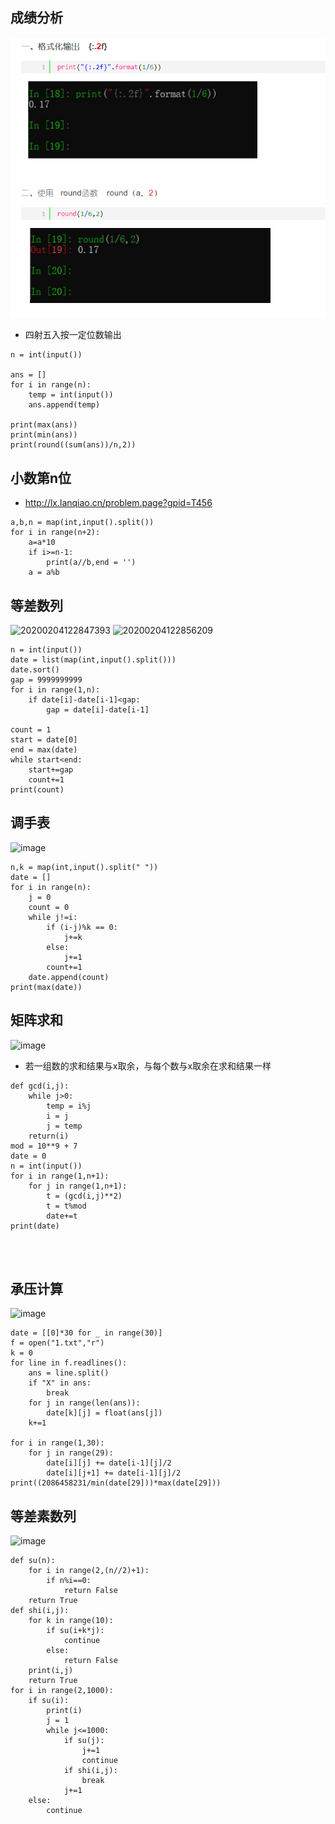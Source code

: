 ## 成绩分析
![](https://github.com/lihanxing/lanqiao/blob/%E5%9B%BE%E7%89%87/QQ%E5%9B%BE%E7%89%8720210412102606.png)
* 四射五入按一定位数输出
```
n = int(input())

ans = []
for i in range(n):
    temp = int(input())
    ans.append(temp)

print(max(ans))
print(min(ans))
print(round((sum(ans))/n,2))

```

## 小数第n位
* http://lx.lanqiao.cn/problem.page?gpid=T456
```
a,b,n = map(int,input().split())
for i in range(n+2):
    a=a*10
    if i>=n-1:
        print(a//b,end = '')
    a = a%b

```
## 等差数列
![20200204122847393](https://user-images.githubusercontent.com/37284066/115035943-a363ae00-9eff-11eb-94de-545bc4417645.png)
![20200204122856209](https://user-images.githubusercontent.com/37284066/115035958-a52d7180-9eff-11eb-9c3e-f52ae80a3f54.png)
```
n = int(input())
date = list(map(int,input().split()))
date.sort()
gap = 9999999999
for i in range(1,n):
    if date[i]-date[i-1]<gap:
        gap = date[i]-date[i-1]

count = 1
start = date[0]
end = max(date)
while start<end:
    start+=gap
    count+=1
print(count)
```
## 调手表
![image](https://user-images.githubusercontent.com/37284066/115039633-36521780-9f03-11eb-9260-5dc5bdf47d3f.png)
```
n,k = map(int,input().split(" "))
date = []
for i in range(n):
    j = 0
    count = 0
    while j!=i:
        if (i-j)%k == 0:
            j+=k
        else:
            j+=1
        count+=1
    date.append(count)
print(max(date))
```
## 矩阵求和
![image](https://user-images.githubusercontent.com/37284066/115044204-dad65880-9f07-11eb-9538-6061fd9a1bd5.png)
* 若一组数的求和结果与x取余，与每个数与x取余在求和结果一样
```
def gcd(i,j):
    while j>0:
        temp = i%j
        i = j
        j = temp
    return(i)
mod = 10**9 + 7
date = 0
n = int(input())
for i in range(1,n+1):
    for j in range(1,n+1):
        t = (gcd(i,j)**2)
        t = t%mod
        date+=t
print(date)
        

        
```

## 承压计算
![image](https://user-images.githubusercontent.com/37284066/115107525-f0965d00-9f9d-11eb-8488-127281f8cb2b.png)
```
date = [[0]*30 for _ in range(30)]
f = open("1.txt","r")
k = 0
for line in f.readlines():
    ans = line.split()
    if "X" in ans:
        break
    for j in range(len(ans)):
        date[k][j] = float(ans[j])
    k+=1

for i in range(1,30):
    for j in range(29):
        date[i][j] += date[i-1][j]/2
        date[i][j+1] += date[i-1][j]/2
print((2086458231/min(date[29]))*max(date[29]))
```

## 等差素数列
![image](https://user-images.githubusercontent.com/37284066/115108407-df9c1a80-9fa2-11eb-9285-ded30a9d46a8.png)
```
def su(n):
    for i in range(2,(n//2)+1):
        if n%i==0:
            return False
    return True
def shi(i,j):
    for k in range(10):
        if su(i+k*j):
            continue
        else:
            return False
    print(i,j)
    return True
for i in range(2,1000):
    if su(i):
        print(i)
        j = 1
        while j<=1000:
            if su(j):
                j+=1
                continue
            if shi(i,j):
                break
            j+=1
    else:
        continue
```

